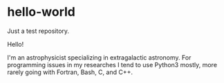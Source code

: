 # hello-world
Just a test repository.

Hello!

I'm an astrophysicist specializing in extragalactic astronomy. For programming issues in my researches I tend to use Python3 mostly, more rarely going with Fortran, Bash, C, and C++.
